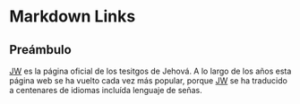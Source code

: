 # Markdown Links

## Preámbulo

[JW](https://www.jw.org) es la página oficial de los tesitgos de Jehová. A lo largo de los años esta página web se ha vuelto cada vez más popular, porque [JW](https://www.jw.org) se ha traducido a centenares de idiomas incluída lenguaje de señas.
